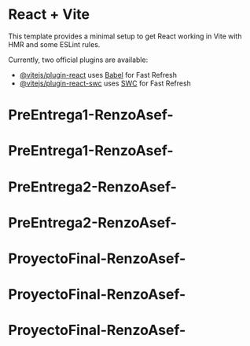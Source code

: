 # React + Vite

This template provides a minimal setup to get React working in Vite with HMR and some ESLint rules.

Currently, two official plugins are available:

- [@vitejs/plugin-react](https://github.com/vitejs/vite-plugin-react/blob/main/packages/plugin-react/README.md) uses [Babel](https://babeljs.io/) for Fast Refresh
- [@vitejs/plugin-react-swc](https://github.com/vitejs/vite-plugin-react-swc) uses [SWC](https://swc.rs/) for Fast Refresh
# PreEntrega1-RenzoAsef-
# PreEntrega1-RenzoAsef-
# PreEntrega2-RenzoAsef-
# PreEntrega2-RenzoAsef-
# ProyectoFinal-RenzoAsef-
# ProyectoFinal-RenzoAsef-
# ProyectoFinal-RenzoAsef-
